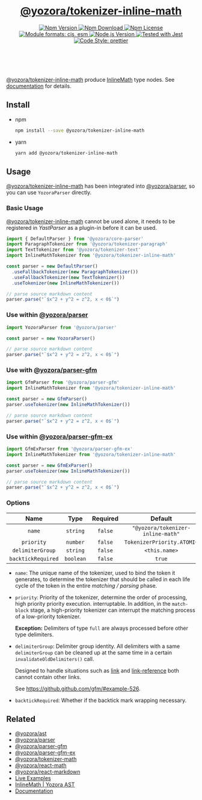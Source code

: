 <!-- :begin use tokenizer/banner -->

<header>
  <h1 align="center">
    <a href="https://github.com/yozorajs/yozora/tree/v2.3.1/tokenizers/inline-math#readme">@yozora/tokenizer-inline-math</a>
  </h1>
  <div align="center">
    <a href="https://www.npmjs.com/package/@yozora/tokenizer-inline-math">
      <img
        alt="Npm Version"
        src="https://img.shields.io/npm/v/@yozora/tokenizer-inline-math.svg"
      />
    </a>
    <a href="https://www.npmjs.com/package/@yozora/tokenizer-inline-math">
      <img
        alt="Npm Download"
        src="https://img.shields.io/npm/dm/@yozora/tokenizer-inline-math.svg"
      />
    </a>
    <a href="https://www.npmjs.com/package/@yozora/tokenizer-inline-math">
      <img
        alt="Npm License"
        src="https://img.shields.io/npm/l/@yozora/tokenizer-inline-math.svg"
      />
    </a>
    <a href="#install">
      <img
        alt="Module formats: cjs, esm"
        src="https://img.shields.io/badge/module_formats-cjs%2C%20esm-green.svg"
      />
    </a>
    <a href="https://github.com/nodejs/node">
      <img
        alt="Node.js Version"
        src="https://img.shields.io/node/v/@yozora/tokenizer-inline-math"
      />
    </a>
    <a href="https://github.com/facebook/jest">
      <img
        alt="Tested with Jest"
        src="https://img.shields.io/badge/tested_with-jest-9c465e.svg"
      />
    </a>
    <a href="https://github.com/prettier/prettier">
      <img
        alt="Code Style: prettier"
        src="https://img.shields.io/badge/code_style-prettier-ff69b4.svg?style=flat-square"
      />
    </a>
  </div>
</header>
<br/>

<!-- :end -->

[@yozora/tokenizer-inline-math] produce [InlineMath][node-type] type nodes. See
[documentation][docpage] for details.

## Install

- npm

  ```bash
  npm install --save @yozora/tokenizer-inline-math
  ```

- yarn

  ```bash
  yarn add @yozora/tokenizer-inline-math
  ```

## Usage

[@yozora/tokenizer-inline-math][] has been integrated into [@yozora/parser][], so you can use
`YozoraParser` directly.

### Basic Usage

[@yozora/tokenizer-inline-math][] cannot be used alone, it needs to be registered in _YastParser_ as
a plugin-in before it can be used.

```typescript {4,9}
import { DefaultParser } from '@yozora/core-parser'
import ParagraphTokenizer from '@yozora/tokenizer-paragraph'
import TextTokenizer from '@yozora/tokenizer-text'
import InlineMathTokenizer from '@yozora/tokenizer-inline-math'

const parser = new DefaultParser()
  .useFallbackTokenizer(new ParagraphTokenizer())
  .useFallbackTokenizer(new TextTokenizer())
  .useTokenizer(new InlineMathTokenizer())

// parse source markdown content
parser.parse("`$x^2 + y^2 = z^2, x < 0$`")
```

### Use within [@yozora/parser][]

```typescript
import YozoraParser from '@yozora/parser'

const parser = new YozoraParser()

// parse source markdown content
parser.parse("`$x^2 + y^2 = z^2, x < 0$`")
```

### Use with [@yozora/parser-gfm][]

```typescript {2,5}
import GfmParser from '@yozora/parser-gfm'
import InlineMathTokenizer from '@yozora/tokenizer-inline-math'

const parser = new GfmParser()
parser.useTokenizer(new InlineMathTokenizer())

// parse source markdown content
parser.parse("`$x^2 + y^2 = z^2, x < 0$`")
```

### Use within [@yozora/parser-gfm-ex][]

```typescript {2,5}
import GfmExParser from '@yozora/parser-gfm-ex'
import InlineMathTokenizer from '@yozora/tokenizer-inline-math'

const parser = new GfmExParser()
parser.useTokenizer(new InlineMathTokenizer())

// parse source markdown content
parser.parse("`$x^2 + y^2 = z^2, x < 0$`")
```

### Options

|        Name        |   Type    | Required |              Default              |
| :----------------: | :-------: | :------: | :-------------------------------: |
|       `name`       | `string`  | `false`  | `"@yozora/tokenizer-inline-math"` |
|     `priority`     | `number`  | `false`  |    `TokenizerPriority.ATOMIC`     |
|  `delimiterGroup`  | `string`  | `false`  |           `<this.name>`           |
| `backtickRequired` | `boolean` | `false`  |              `true`               |

- `name`: The unique name of the tokenizer, used to bind the token it generates, to determine the
  tokenizer that should be called in each life cycle of the token in the entire _matching / parsing_
  phase.

- `priority`: Priority of the tokenizer, determine the order of processing, high priority priority
  execution. interruptable. In addition, in the `match-block` stage, a high-priority tokenizer can
  interrupt the matching process of a low-priority tokenizer.

  **Exception:** Delimiters of type `full` are always processed before other type delimiters.

- `delimiterGroup`: Delimiter group identity. All delimiters with a same `delimiterGroup` can be
  cleaned up at the same time in a certain `invalidateOldDelimiters()` call.

  Designed to handle situations such as [link][@yozora/tokenizer-link] and
  [link-reference][@yozora/tokenizer-link-reference] both cannot contain other links.

  See https://github.github.com/gfm/#example-526.

- `backtickRequired`: Whether if the backtick mark wrapping necessary.

## Related

- [@yozora/ast][]
- [@yozora/parser][]
- [@yozora/parser-gfm][]
- [@yozora/parser-gfm-ex][]
- [@yozora/tokenizer-math][]
- [@yozora/react-math][]
- [@yozora/react-markdown][]
- [Live Examples][live-examples]
- [InlineMath | Yozora AST][node-type]
- [Documentation][docpage]

[node-type]: http://yozora.guanghechen.com/docs/package/ast#inlinemath

<!-- :begin use tokenizer/definitions -->

[live-examples]: https://yozora.guanghechen.com/docs/package/tokenizer-inline-math#live-examples
[docpage]: https://yozora.guanghechen.com/docs/package/tokenizer-inline-math
[homepage]: https://github.com/yozorajs/yozora/tree/v2.3.1/tokenizers/inline-math#readme
[gfm-spec]: https://github.github.com/gfm
[mdast-homepage]: https://github.com/syntax-tree/mdast
[@yozora/ast]: https://github.com/yozorajs/yozora/tree/v2.3.1/packages/ast#readme
[@yozora/ast-util]: https://github.com/yozorajs/yozora/tree/v2.3.1/packages/ast-util#readme
[@yozora/character]: https://github.com/yozorajs/yozora/tree/v2.3.1/packages/character#readme
[@yozora/eslint-config]:
  https://github.com/yozorajs/yozora/tree/release-2.x.x/packages/eslint-config#readme
[@yozora/core-parser]: https://github.com/yozorajs/yozora/tree/v2.3.1/packages/core-parser#readme
[@yozora/core-tokenizer]:
  https://github.com/yozorajs/yozora/tree/v2.3.1/packages/core-tokenizer#readme
[@yozora/invariant]: https://github.com/yozorajs/yozora/tree/v2.3.1/packages/invariant#readme
[@yozora/jest-for-tokenizer]:
  https://github.com/yozorajs/yozora/tree/release-2.x.x/packages/jest-for-tokenizer#readme
[@yozora/parser]: https://github.com/yozorajs/yozora/tree/v2.3.1/packages/parser#readme
[@yozora/parser-gfm]: https://github.com/yozorajs/yozora/tree/v2.3.1/packages/parser-gfm#readme
[@yozora/parser-gfm-ex]:
  https://github.com/yozorajs/yozora/tree/v2.3.1/packages/parser-gfm-ex#readme
[@yozora/template-tokenizer]:
  https://github.com/yozorajs/yozora/tree/release-2.x.x/packages/template-tokenizer#readme
[@yozora/tokenizer-admonition]:
  https://github.com/yozorajs/yozora/tree/v2.3.1/tokenizers/admonition#readme
[@yozora/tokenizer-autolink]:
  https://github.com/yozorajs/yozora/tree/v2.3.1/tokenizers/autolink#readme
[@yozora/tokenizer-autolink-extension]:
  https://github.com/yozorajs/yozora/tree/v2.3.1/tokenizers/autolink-extension#readme
[@yozora/tokenizer-blockquote]:
  https://github.com/yozorajs/yozora/tree/v2.3.1/tokenizers/blockquote#readme
[@yozora/tokenizer-break]: https://github.com/yozorajs/yozora/tree/v2.3.1/tokenizers/break#readme
[@yozora/tokenizer-definition]:
  https://github.com/yozorajs/yozora/tree/v2.3.1/tokenizers/definition#readme
[@yozora/tokenizer-delete]: https://github.com/yozorajs/yozora/tree/v2.3.1/tokenizers/delete#readme
[@yozora/tokenizer-ecma-import]:
  https://github.com/yozorajs/yozora/tree/v2.3.1/tokenizers/ecma-import#readme
[@yozora/tokenizer-emphasis]:
  https://github.com/yozorajs/yozora/tree/v2.3.1/tokenizers/emphasis#readme
[@yozora/tokenizer-fenced-block]:
  https://github.com/yozorajs/yozora/tree/v2.3.1/tokenizers/fenced-block#readme
[@yozora/tokenizer-fenced-code]:
  https://github.com/yozorajs/yozora/tree/v2.3.1/tokenizers/fenced-code#readme
[@yozora/tokenizer-footnote]:
  https://github.com/yozorajs/yozora/tree/v2.3.1/tokenizers/footnote#readme
[@yozora/tokenizer-footnote-definition]:
  https://github.com/yozorajs/yozora/tree/v2.3.1/tokenizers/footnote-definition#readme
[@yozora/tokenizer-footnote-reference]:
  https://github.com/yozorajs/yozora/tree/v2.3.1/tokenizers/footnote-reference#readme
[@yozora/tokenizer-heading]:
  https://github.com/yozorajs/yozora/tree/v2.3.1/tokenizers/heading#readme
[@yozora/tokenizer-html-block]:
  https://github.com/yozorajs/yozora/tree/v2.3.1/tokenizers/html-block#readme
[@yozora/tokenizer-html-inline]:
  https://github.com/yozorajs/yozora/tree/v2.3.1/tokenizers/html-inline#readme
[@yozora/tokenizer-image]: https://github.com/yozorajs/yozora/tree/v2.3.1/tokenizers/image#readme
[@yozora/tokenizer-image-reference]:
  https://github.com/yozorajs/yozora/tree/v2.3.1/tokenizers/image-reference#readme
[@yozora/tokenizer-indented-code]:
  https://github.com/yozorajs/yozora/tree/v2.3.1/tokenizers/indented-code#readme
[@yozora/tokenizer-inline-code]:
  https://github.com/yozorajs/yozora/tree/v2.3.1/tokenizers/inline-code#readme
[@yozora/tokenizer-inline-math]:
  https://github.com/yozorajs/yozora/tree/v2.3.1/tokenizers/inline-math#readme
[@yozora/tokenizer-link]: https://github.com/yozorajs/yozora/tree/v2.3.1/tokenizers/link#readme
[@yozora/tokenizer-link-reference]:
  https://github.com/yozorajs/yozora/tree/v2.3.1/tokenizers/link-reference#readme
[@yozora/tokenizer-list]: https://github.com/yozorajs/yozora/tree/v2.3.1/tokenizers/list#readme
[@yozora/tokenizer-math]: https://github.com/yozorajs/yozora/tree/v2.3.1/tokenizers/math#readme
[@yozora/tokenizer-paragraph]:
  https://github.com/yozorajs/yozora/tree/v2.3.1/tokenizers/paragraph#readme
[@yozora/tokenizer-setext-heading]:
  https://github.com/yozorajs/yozora/tree/v2.3.1/tokenizers/setext-heading#readme
[@yozora/tokenizer-table]: https://github.com/yozorajs/yozora/tree/v2.3.1/tokenizers/table#readme
[@yozora/tokenizer-text]: https://github.com/yozorajs/yozora/tree/v2.3.1/tokenizers/text#readme
[@yozora/tokenizer-thematic-break]:
  https://github.com/yozorajs/yozora/tree/v2.3.1/tokenizers/thematic-break#readme
[@yozora/react-admonition]:
  https://github.com/yozorajs/yozora-react/tree/main/packages/admonition#readme
[@yozora/react-blockquote]:
  https://github.com/yozorajs/yozora-react/tree/main/packages/blockquote#readme
[@yozora/react-break]: https://github.com/yozorajs/yozora-react/tree/main/packages/break#readme
[@yozora/react-delete]: https://github.com/yozorajs/yozora-react/tree/main/packages/delete#readme
[@yozora/react-emphasis]:
  https://github.com/yozorajs/yozora-react/tree/main/packages/emphasis#readme
[@yozora/react-code]: https://github.com/yozorajs/yozora-react/tree/main/packages/code#readme
[@yozora/react-code-live]:
  https://github.com/yozorajs/yozora-react/tree/main/packages/code-live#readme
[@yozora/react-footnote-definitions]:
  https://github.com/yozorajs/yozora-react/tree/main/packages/footnote-definitions#readme
[@yozora/react-footnote-reference]:
  https://github.com/yozorajs/yozora-react/tree/main/packages/footnote-reference#readme
[@yozora/react-heading]: https://github.com/yozorajs/yozora-react/tree/main/packages/heading#readme
[@yozora/react-image]: https://github.com/yozorajs/yozora-react/tree/main/packages/image#readme
[@yozora/react-inline-code]:
  https://github.com/yozorajs/yozora-react/tree/main/packages/inline-code#readme
[@yozora/react-inline-math]:
  https://github.com/yozorajs/yozora-react/tree/main/packages/inline-math#readme
[@yozora/react-link]: https://github.com/yozorajs/yozora-react/tree/main/packages/link#readme
[@yozora/react-list]: https://github.com/yozorajs/yozora-react/tree/main/packages/list#readme
[@yozora/react-list-item]:
  https://github.com/yozorajs/yozora-react/tree/main/packages/list-item#readme
[@yozora/react-markdown]:
  https://github.com/yozorajs/yozora-react/tree/main/packages/markdown#readme
[@yozora/react-math]: https://github.com/yozorajs/yozora-react/tree/main/packages/math#readme
[@yozora/react-paragraph]:
  https://github.com/yozorajs/yozora-react/tree/main/packages/paragraph#readme
[@yozora/react-strong]: https://github.com/yozorajs/yozora-react/tree/main/packages/strong#readme
[@yozora/react-table]: https://github.com/yozorajs/yozora-react/tree/main/packages/table#readme
[@yozora/react-text]: https://github.com/yozorajs/yozora-react/tree/main/packages/text#readme
[@yozora/react-thematic-break]:
  https://github.com/yozorajs/yozora-react/tree/main/packages/thematic-break#readme
[doc-live-examples/gfm]: https://yozora.guanghechen.com/docs/example/gfm
[doc-@yozora/ast]: https://yozora.guanghechen.com/docs/package/ast
[doc-@yozora/ast-util]: https://yozora.guanghechen.com/docs/package/ast-util
[doc-@yozora/core-parser]: https://yozora.guanghechen.com/docs/package/core-parser
[doc-@yozora/core-tokenizer]: https://yozora.guanghechen.com/docs/package/core-tokenizer
[doc-@yozora/parser]: https://yozora.guanghechen.com/docs/package/parser
[doc-@yozora/parser-gfm]: https://yozora.guanghechen.com/docs/package/parser-gfm
[doc-@yozora/parser-gfm-ex]: https://yozora.guanghechen.com/docs/package/parser-gfm-ex
[doc-@yozora/tokenizer-admonition]: https://yozora.guanghechen.com/docs/package/tokenizer-admonition
[doc-@yozora/tokenizer-autolink]: https://yozora.guanghechen.com/docs/package/tokenizer-autolink
[doc-@yozora/tokenizer-autolink-extension]:
  https://yozora.guanghechen.com/docs/package/tokenizer-autolink-extension
[doc-@yozora/tokenizer-blockquote]: https://yozora.guanghechen.com/docs/package/tokenizer-blockquote
[doc-@yozora/tokenizer-break]: https://yozora.guanghechen.com/docs/package/tokenizer-break
[doc-@yozora/tokenizer-delete]: https://yozora.guanghechen.com/docs/package/tokenizer-delete
[doc-@yozora/tokenizer-emphasis]: https://yozora.guanghechen.com/docs/package/tokenizer-emphasis
[doc-@yozora/tokenizer-fenced-code]:
  https://yozora.guanghechen.com/docs/package/tokenizer-fenced-code
[doc-@yozora/tokenizer-heading]: https://yozora.guanghechen.com/docs/package/tokenizer-heading
[doc-@yozora/tokenizer-html-block]: https://yozora.guanghechen.com/docs/package/tokenizer-html-block
[doc-@yozora/tokenizer-html-inline]:
  https://yozora.guanghechen.com/docs/package/tokenizer-html-inline
[doc-@yozora/tokenizer-image]: https://yozora.guanghechen.com/docs/package/tokenizer-image
[doc-@yozora/tokenizer-image-reference]:
  https://yozora.guanghechen.com/docs/package/tokenizer-image-reference
[doc-@yozora/tokenizer-indented-code]:
  https://yozora.guanghechen.com/docs/package/tokenizer-indented-code
[doc-@yozora/tokenizer-inline-code]:
  https://yozora.guanghechen.com/docs/package/tokenizer-inline-code
[doc-@yozora/tokenizer-inline-math]:
  https://yozora.guanghechen.com/docs/package/tokenizer-inline-math
[doc-@yozora/tokenizer-link]: https://yozora.guanghechen.com/docs/package/tokenizer-link
[doc-@yozora/tokenizer-definition]: https://yozora.guanghechen.com/docs/package/tokenizer-definition
[doc-@yozora/tokenizer-link-reference]:
  https://yozora.guanghechen.com/docs/package/tokenizer-link-reference
[doc-@yozora/tokenizer-list]: https://yozora.guanghechen.com/docs/package/tokenizer-list
[doc-@yozora/tokenizer-math]: https://yozora.guanghechen.com/docs/package/tokenizer-math
[doc-@yozora/tokenizer-paragraph]: https://yozora.guanghechen.com/docs/package/tokenizer-paragraph
[doc-@yozora/tokenizer-setext-heading]:
  https://yozora.guanghechen.com/docs/package/tokenizer-setext-heading
[doc-@yozora/tokenizer-table]: https://yozora.guanghechen.com/docs/package/tokenizer-table
[doc-@yozora/tokenizer-text]: https://yozora.guanghechen.com/docs/package/tokenizer-text
[doc-@yozora/tokenizer-thematic-break]:
  https://yozora.guanghechen.com/docs/package/tokenizer-thematic-break
[doc-@yozora/jest-for-tokenizer]: https://yozora.guanghechen.com/docs/package/jest-for-tokenizer
[doc-@yozora/parser-gfm]: https://yozora.guanghechen.com/docs/package/parser-gfm
[gfm-atx-heading]: https://github.github.com/gfm/#atx-heading
[gfm-autolink]: https://github.github.com/gfm/#autolinks
[gfm-autolink-extension]: https://github.github.com/gfm/#autolinks-extension-
[gfm-blockquote]: https://github.github.com/gfm/#block-quotes
[gfm-bullet-list]: https://github.github.com/gfm/#bullet-list
[gfm-delete]: https://github.github.com/gfm/#strikethrough-extension-
[gfm-emphasis]: https://github.github.com/gfm/#can-open-emphasis
[gfm-fenced-code]: https://github.github.com/gfm/#fenced-code-block
[gfm-hard-line-break]: https://github.github.com/gfm/#hard-line-break
[gfm-html-block]: https://github.github.com/gfm/#html-block
[gfm-html-inline]: https://github.github.com/gfm/#raw-html
[gfm-image]: https://github.github.com/gfm/#images
[gfm-image-reference]: https://github.github.com/gfm/#example-590
[gfm-indented-code]: https://github.github.com/gfm/#indented-code-block
[gfm-inline-code]: https://github.github.com/gfm/#code-span
[gfm-link]: https://github.github.com/gfm/#inline-link
[gfm-definition]: https://github.github.com/gfm/#link-reference-definition
[gfm-link-reference]: https://github.github.com/gfm/#reference-link
[gfm-list]: https://github.github.com/gfm/#lists
[gfm-list-item]: https://github.github.com/gfm/#list-items
[gfm-list-task-item]: https://github.github.com/gfm/#task-list-items-extension-
[gfm-paragraph]: https://github.github.com/gfm/#paragraph
[gfm-setext-heading]: https://github.github.com/gfm/#setext-heading
[gfm-soft-line-break]: https://github.github.com/gfm/#soft-line-breaks
[gfm-strong]: https://github.github.com/gfm/#can-open-strong-emphasis
[gfm-tab]: https://github.github.com/gfm/#tabs
[gfm-table]: https://github.github.com/gfm/#table
[gfm-text]: https://github.github.com/gfm/#soft-line-breaks
[gfm-thematic-break]: https://github.github.com/gfm/#thematic-break

<!-- :end -->
